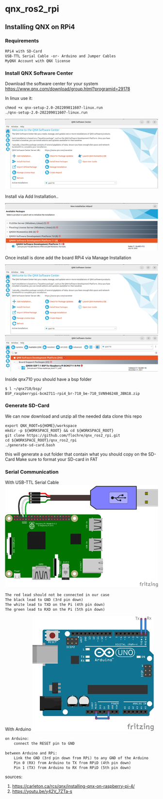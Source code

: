 # qnx_ros2_rpi

## Installing QNX on RPi4

### Requirements
```
RPi4 with SD-Card
USB-TTL Serial Cable -or- Arduino and Jumper Cables
MyQNX Account with QNX license
```

### Install QNX Software Center
Download the software center for your system
https://www.qnx.com/download/group.html?programid=29178

In linux use it:
```
chmod +x qnx-setup-2.0-202209011607-linux.run
./qnx-setup-2.0-202209011607-linux.run
```

![QNX SW Center](doc/images/QNX_sw_center.png "QNX SW Center")

Install via Add Installation..

![QNX SW 710](doc/images/install_qnx_sw_dev_710.png "QNX SW 710")

Once install is done add the board RPi4 via Manage Installation

![QNX SW Center](doc/images/QNX_sw_center.png "QNX SW Center")
![QNX SW Install RPi](doc/images/install_rpi_board.png "QNX SW Install RPi")

Inside qnx710 you should have a bsp folder
```
$ l ~/qnx710/bsp/
BSP_raspberrypi-bcm2711-rpi4_br-710_be-710_SVN946248_JBN18.zip
```

### Generate SD-Card
We can now download and unzip all the needed data
clone this repo
```
export QNX_ROOT=${HOME}/workspace
mkdir -p ${WORKSPACE_ROOT} && cd ${WORKSPACE_ROOT}
git clone https://github.com/flochre/qnx_ros2_rpi.git
cd ${WORKSPACE_ROOT}/qnx_ros2_rpi
./generate-sd-card.bash
```

this will generate a out folder that contain what you should copy on the SD-Card
Make sure to format your SD-card in FAT

### Serial Communication
With USB-TTL Serial Cable
![RPi-Console-connection](doc/images/learn_raspberry_pi_piconsole_bb.png "RPi-Console-connection")
```
The red lead should not be connected in our case
The black lead to GND (3rd pin down)
The white lead to TXD on the Pi (4th pin down)
The green lead to RXD on the Pi (5th pin down)
```

With Arduino
![Arduino-as-TTL-converter](doc/images/USB-to-TTL-converter-using-arduino-UNO-R3.png "Arduino-as-TTL-converter")
```
on Arduino: 
    connect the RESET pin to GND

between Arduino and RPi:
    Link the GND (3rd pin down from RPi) to any GND of the Arduino
    Pin 0 (RX) from Arduino to TX from RPiD (4th pin down)
    Pin 1 (TX) from Arduino to RX from RPiD (5th pin down)
```

sources:
1. https://carleton.ca/rcs/qnx/installing-qnx-on-raspberry-pi-4/
1. https://youtu.be/y42V_7ZTa-s